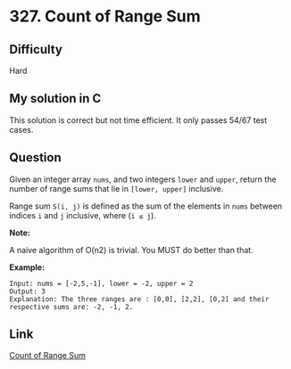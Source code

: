 # 327. Count of Range Sum

## Difficulty

Hard

## My solution in C

This solution is correct but not time efficient. It only passes 54/67 test cases.

## Question

Given an integer array `nums`, and two integers `lower` and `upper`, return the number of range sums that lie in `[lower, upper]` inclusive.

Range sum `S(i, j)` is defined as the sum of the elements in `nums` between indices `i` and `j` inclusive, where (`i ≤ j`).

**Note:**

A naive algorithm of O(n2) is trivial. You MUST do better than that.

**Example:**

```
Input: nums = [-2,5,-1], lower = -2, upper = 2
Output: 3
Explanation: The three ranges are : [0,0], [2,2], [0,2] and their respective sums are: -2, -1, 2.
```

## Link

[Count of Range Sum](https://leetcode.com/problems/count-of-range-sum/)
